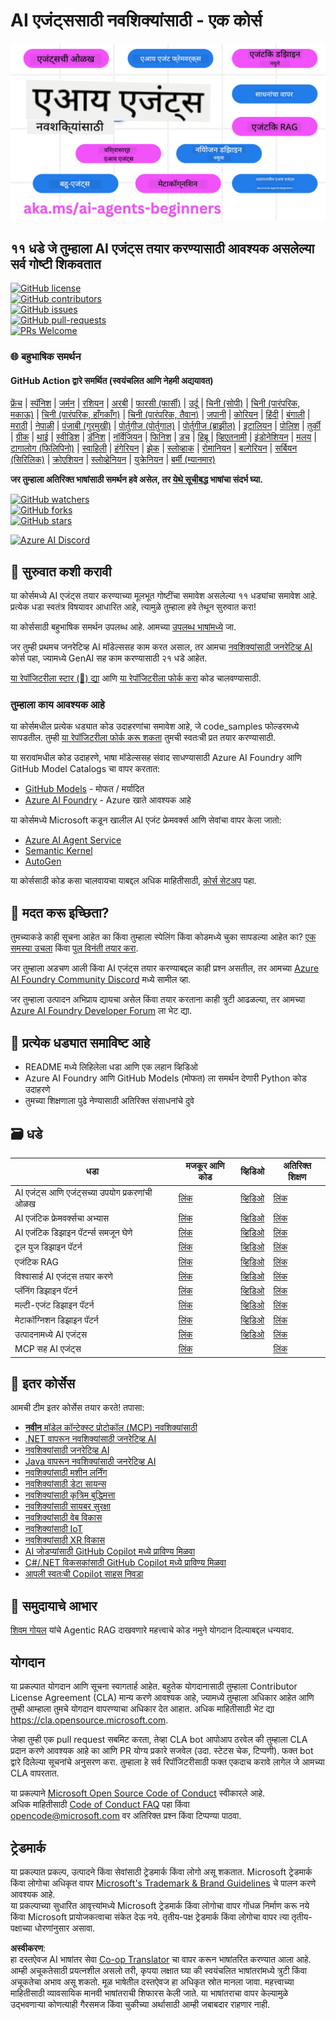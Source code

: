 <!--
CO_OP_TRANSLATOR_METADATA:
{
  "original_hash": "9b4c2650691b24b20e0c912d01a466a2",
  "translation_date": "2025-08-21T12:13:03+00:00",
  "source_file": "README.md",
  "language_code": "mr"
}
-->
# AI एजंट्ससाठी नवशिक्यांसाठी - एक कोर्स

![नवशिक्यांसाठी जनरेटिव्ह AI](../../translated_images/repo-thumbnail.083b24afed61b6dd27a7fc53798bebe9edf688a41031163a1fca9f61c64d63ec.mr.png)

## ११ धडे जे तुम्हाला AI एजंट्स तयार करण्यासाठी आवश्यक असलेल्या सर्व गोष्टी शिकवतात

[![GitHub license](https://img.shields.io/github/license/microsoft/ai-agents-for-beginners.svg)](https://github.com/microsoft/ai-agents-for-beginners/blob/master/LICENSE?WT.mc_id=academic-105485-koreyst)  
[![GitHub contributors](https://img.shields.io/github/contributors/microsoft/ai-agents-for-beginners.svg)](https://GitHub.com/microsoft/ai-agents-for-beginners/graphs/contributors/?WT.mc_id=academic-105485-koreyst)  
[![GitHub issues](https://img.shields.io/github/issues/microsoft/ai-agents-for-beginners.svg)](https://GitHub.com/microsoft/ai-agents-for-beginners/issues/?WT.mc_id=academic-105485-koreyst)  
[![GitHub pull-requests](https://img.shields.io/github/issues-pr/microsoft/ai-agents-for-beginners.svg)](https://GitHub.com/microsoft/ai-agents-for-beginners/pulls/?WT.mc_id=academic-105485-koreyst)  
[![PRs Welcome](https://img.shields.io/badge/PRs-welcome-brightgreen.svg?style=flat-square)](http://makeapullrequest.com?WT.mc_id=academic-105485-koreyst)

### 🌐 बहुभाषिक समर्थन

#### GitHub Action द्वारे समर्थित (स्वयंचलित आणि नेहमी अद्ययावत)

[फ्रेंच](../fr/README.md) | [स्पॅनिश](../es/README.md) | [जर्मन](../de/README.md) | [रशियन](../ru/README.md) | [अरबी](../ar/README.md) | [फारसी (फार्सी)](../fa/README.md) | [उर्दू](../ur/README.md) | [चिनी (सोपी)](../zh/README.md) | [चिनी (पारंपरिक, मकाऊ)](../mo/README.md) | [चिनी (पारंपरिक, हाँगकाँग)](../hk/README.md) | [चिनी (पारंपरिक, तैवान)](../tw/README.md) | [जपानी](../ja/README.md) | [कोरियन](../ko/README.md) | [हिंदी](../hi/README.md) | [बंगाली](../bn/README.md) | [मराठी](./README.md) | [नेपाळी](../ne/README.md) | [पंजाबी (गुरमुखी)](../pa/README.md) | [पोर्तुगीज (पोर्तुगाल)](../pt/README.md) | [पोर्तुगीज (ब्राझील)](../br/README.md) | [इटालियन](../it/README.md) | [पोलिश](../pl/README.md) | [तुर्की](../tr/README.md) | [ग्रीक](../el/README.md) | [थाई](../th/README.md) | [स्वीडिश](../sv/README.md) | [डॅनिश](../da/README.md) | [नॉर्वेजियन](../no/README.md) | [फिनिश](../fi/README.md) | [डच](../nl/README.md) | [हिब्रू](../he/README.md) | [व्हिएतनामी](../vi/README.md) | [इंडोनेशियन](../id/README.md) | [मलय](../ms/README.md) | [टागालोग (फिलिपिनो)](../tl/README.md) | [स्वाहिली](../sw/README.md) | [हंगेरियन](../hu/README.md) | [झेक](../cs/README.md) | [स्लोव्हाक](../sk/README.md) | [रोमानियन](../ro/README.md) | [बल्गेरियन](../bg/README.md) | [सर्बियन (सिरिलिक)](../sr/README.md) | [क्रोएशियन](../hr/README.md) | [स्लोव्हेनियन](../sl/README.md) | [युक्रेनियन](../uk/README.md) | [बर्मी (म्यानमार)](../my/README.md)

**जर तुम्हाला अतिरिक्त भाषांसाठी समर्थन हवे असेल, तर [येथे सूचीबद्ध](https://github.com/Azure/co-op-translator/blob/main/getting_started/supported-languages.md) भाषांचा संदर्भ घ्या.**

[![GitHub watchers](https://img.shields.io/github/watchers/microsoft/ai-agents-for-beginners.svg?style=social&label=Watch)](https://GitHub.com/microsoft/ai-agents-for-beginners/watchers/?WT.mc_id=academic-105485-koreyst)  
[![GitHub forks](https://img.shields.io/github/forks/microsoft/ai-agents-for-beginners.svg?style=social&label=Fork)](https://GitHub.com/microsoft/ai-agents-for-beginners/network/?WT.mc_id=academic-105485-koreyst)  
[![GitHub stars](https://img.shields.io/github/stars/microsoft/ai-agents-for-beginners.svg?style=social&label=Star)](https://GitHub.com/microsoft/ai-agents-for-beginners/stargazers/?WT.mc_id=academic-105485-koreyst)

[![Azure AI Discord](https://dcbadge.limes.pink/api/server/kzRShWzttr)](https://discord.gg/kzRShWzttr)

## 🌱 सुरुवात कशी करावी

या कोर्समध्ये AI एजंट्स तयार करण्याच्या मूलभूत गोष्टींचा समावेश असलेल्या ११ धड्यांचा समावेश आहे. प्रत्येक धडा स्वतंत्र विषयावर आधारित आहे, त्यामुळे तुम्हाला हवे तेथून सुरुवात करा!

या कोर्ससाठी बहुभाषिक समर्थन उपलब्ध आहे. आमच्या [उपलब्ध भाषांमध्ये](../..) जा.

जर तुम्ही प्रथमच जनरेटिव्ह AI मॉडेल्ससह काम करत असाल, तर आमचा [नवशिक्यांसाठी जनरेटिव्ह AI](https://aka.ms/genai-beginners) कोर्स पहा, ज्यामध्ये GenAI सह काम करण्यासाठी २१ धडे आहेत.

[या रेपॉजिटरीला स्टार (🌟) द्या](https://docs.github.com/en/get-started/exploring-projects-on-github/saving-repositories-with-stars?WT.mc_id=academic-105485-koreyst) आणि [या रेपॉजिटरीला फोर्क करा](https://github.com/microsoft/ai-agents-for-beginners/fork) कोड चालवण्यासाठी.

### तुम्हाला काय आवश्यक आहे

या कोर्समधील प्रत्येक धड्यात कोड उदाहरणांचा समावेश आहे, जे code_samples फोल्डरमध्ये सापडतील. तुम्ही [या रेपॉजिटरीला फोर्क करू शकता](https://github.com/microsoft/ai-agents-for-beginners/fork) तुमची स्वतःची प्रत तयार करण्यासाठी.

या सरावांमधील कोड उदाहरणे, भाषा मॉडेल्ससह संवाद साधण्यासाठी Azure AI Foundry आणि GitHub Model Catalogs चा वापर करतात:

- [GitHub Models](https://aka.ms/ai-agents-beginners/github-models) - मोफत / मर्यादित  
- [Azure AI Foundry](https://aka.ms/ai-agents-beginners/ai-foundry) - Azure खाते आवश्यक आहे  

या कोर्समध्ये Microsoft कडून खालील AI एजंट फ्रेमवर्क्स आणि सेवांचा वापर केला जातो:

- [Azure AI Agent Service](https://aka.ms/ai-agents-beginners/ai-agent-service)  
- [Semantic Kernel](https://aka.ms/ai-agents-beginners/semantic-kernel)  
- [AutoGen](https://aka.ms/ai-agents/autogen)  

या कोर्ससाठी कोड कसा चालवायचा याबद्दल अधिक माहितीसाठी, [कोर्स सेटअप](./00-course-setup/README.md) पहा.

## 🙏 मदत करू इच्छिता?

तुमच्याकडे काही सूचना आहेत का किंवा तुम्हाला स्पेलिंग किंवा कोडमध्ये चुका सापडल्या आहेत का? [एक समस्या उचला](https://github.com/microsoft/ai-agents-for-beginners/issues?WT.mc_id=academic-105485-koreyst) किंवा [पुल विनंती तयार करा](https://github.com/microsoft/ai-agents-for-beginners/pulls?WT.mc_id=academic-105485-koreyst).

जर तुम्हाला अडचण आली किंवा AI एजंट्स तयार करण्याबद्दल काही प्रश्न असतील, तर आमच्या [Azure AI Foundry Community Discord](https://discord.gg/kzRShWzttr) मध्ये सामील व्हा.

जर तुम्हाला उत्पादन अभिप्राय द्यायचा असेल किंवा तयार करताना काही त्रुटी आढळल्या, तर आमच्या [Azure AI Foundry Developer Forum](https://aka.ms/azureaifoundry/forum) ला भेट द्या.

## 📂 प्रत्येक धड्यात समाविष्ट आहे

- README मध्ये लिहिलेला धडा आणि एक लहान व्हिडिओ  
- Azure AI Foundry आणि GitHub Models (मोफत) ला समर्थन देणारी Python कोड उदाहरणे  
- तुमच्या शिक्षणाला पुढे नेण्यासाठी अतिरिक्त संसाधनांचे दुवे  

## 🗃️ धडे

| **धडा**                                  | **मजकूर आणि कोड**                                | **व्हिडिओ**                                                  | **अतिरिक्त शिक्षण**                                                                     |
|------------------------------------------|--------------------------------------------------|--------------------------------------------------------------|----------------------------------------------------------------------------------------|
| AI एजंट्स आणि एजंट्सच्या उपयोग प्रकरणांची ओळख | [लिंक](./01-intro-to-ai-agents/README.md)        | [व्हिडिओ](https://youtu.be/3zgm60bXmQk?si=z8QygFvYQv-9WtO1)  | [लिंक](https://aka.ms/ai-agents-beginners/collection?WT.mc_id=academic-105485-koreyst) |
| AI एजंटिक फ्रेमवर्क्सचा अभ्यास            | [लिंक](./02-explore-agentic-frameworks/README.md)| [व्हिडिओ](https://youtu.be/ODwF-EZo_O8?si=Vawth4hzVaHv-u0H)  | [लिंक](https://aka.ms/ai-agents-beginners/collection?WT.mc_id=academic-105485-koreyst) |
| AI एजंटिक डिझाइन पॅटर्न्स समजून घेणे     | [लिंक](./03-agentic-design-patterns/README.md)   | [व्हिडिओ](https://youtu.be/m9lM8qqoOEA?si=BIzHwzstTPL8o9GF)  | [लिंक](https://aka.ms/ai-agents-beginners/collection?WT.mc_id=academic-105485-koreyst) |
| टूल युज डिझाइन पॅटर्न                   | [लिंक](./04-tool-use/README.md)                  | [व्हिडिओ](https://youtu.be/vieRiPRx-gI?si=2z6O2Xu2cu_Jz46N)  | [लिंक](https://aka.ms/ai-agents-beginners/collection?WT.mc_id=academic-105485-koreyst) |
| एजंटिक RAG                               | [लिंक](./05-agentic-rag/README.md)               | [व्हिडिओ](https://youtu.be/WcjAARvdL7I?si=gKPWsQpKiIlDH9A3)  | [लिंक](https://aka.ms/ai-agents-beginners/collection?WT.mc_id=academic-105485-koreyst) |
| विश्वासार्ह AI एजंट्स तयार करणे           | [लिंक](./06-building-trustworthy-agents/README.md)| [व्हिडिओ](https://youtu.be/iZKkMEGBCUQ?si=jZjpiMnGFOE9L8OK ) | [लिंक](https://aka.ms/ai-agents-beginners/collection?WT.mc_id=academic-105485-koreyst) |
| प्लॅनिंग डिझाइन पॅटर्न                  | [लिंक](./07-planning-design/README.md)           | [व्हिडिओ](https://youtu.be/kPfJ2BrBCMY?si=6SC_iv_E5-mzucnC)  | [लिंक](https://aka.ms/ai-agents-beginners/collection?WT.mc_id=academic-105485-koreyst) |
| मल्टी-एजंट डिझाइन पॅटर्न                | [लिंक](./08-multi-agent/README.md)               | [व्हिडिओ](https://youtu.be/V6HpE9hZEx0?si=rMgDhEu7wXo2uo6g)  | [लिंक](https://aka.ms/ai-agents-beginners/collection?WT.mc_id=academic-105485-koreyst) |
| मेटाकॉग्निशन डिझाइन पॅटर्न              | [लिंक](./09-metacognition/README.md)             | [व्हिडिओ](https://youtu.be/His9R6gw6Ec?si=8gck6vvdSNCt6OcF)  | [लिंक](https://aka.ms/ai-agents-beginners/collection?WT.mc_id=academic-105485-koreyst) |
| उत्पादनामध्ये AI एजंट्स                 | [लिंक](./10-ai-agents-production/README.md)      | [व्हिडिओ](https://youtu.be/l4TP6IyJxmQ?si=31dnhexRo6yLRJDl)  | [लिंक](https://aka.ms/ai-agents-beginners/collection?WT.mc_id=academic-105485-koreyst) |
| MCP सह AI एजंट्स                        | [लिंक](./11-mcp/README.md)                       |                                                              | [लिंक](https://aka.ms/mcp-for-beginners)                                               |

## 🎒 इतर कोर्सेस

आमची टीम इतर कोर्सेस तयार करते! तपासा:
- [**नवीन** मॉडेल कॉन्टेक्स्ट प्रोटोकॉल (MCP) नवशिक्यांसाठी](https://github.com/microsoft/mcp-for-beginners?WT.mc_id=academic-105485-koreyst)
- [.NET वापरून नवशिक्यांसाठी जनरेटिव्ह AI](https://github.com/microsoft/Generative-AI-for-beginners-dotnet?WT.mc_id=academic-105485-koreyst)
- [नवशिक्यांसाठी जनरेटिव्ह AI](https://github.com/microsoft/generative-ai-for-beginners?WT.mc_id=academic-105485-koreyst)
- [Java वापरून नवशिक्यांसाठी जनरेटिव्ह AI](https://github.com/microsoft/generative-ai-for-beginners-java?WT.mc_id=academic-105485-koreyst)
- [नवशिक्यांसाठी मशीन लर्निंग](https://aka.ms/ml-beginners?WT.mc_id=academic-105485-koreyst)
- [नवशिक्यांसाठी डेटा सायन्स](https://aka.ms/datascience-beginners?WT.mc_id=academic-105485-koreyst)
- [नवशिक्यांसाठी कृत्रिम बुद्धिमत्ता](https://aka.ms/ai-beginners?WT.mc_id=academic-105485-koreyst)
- [नवशिक्यांसाठी सायबर सुरक्षा](https://github.com/microsoft/Security-101??WT.mc_id=academic-96948-sayoung)
- [नवशिक्यांसाठी वेब विकास](https://aka.ms/webdev-beginners?WT.mc_id=academic-105485-koreyst)
- [नवशिक्यांसाठी IoT](https://aka.ms/iot-beginners?WT.mc_id=academic-105485-koreyst)
- [नवशिक्यांसाठी XR विकास](https://github.com/microsoft/xr-development-for-beginners?WT.mc_id=academic-105485-koreyst)
- [AI जोडप्यांसाठी GitHub Copilot मध्ये प्राविण्य मिळवा](https://aka.ms/GitHubCopilotAI?WT.mc_id=academic-105485-koreyst)
- [C#/.NET विकसकांसाठी GitHub Copilot मध्ये प्राविण्य मिळवा](https://github.com/microsoft/mastering-github-copilot-for-dotnet-csharp-developers?WT.mc_id=academic-105485-koreyst)
- [आपली स्वतःची Copilot साहस निवडा](https://github.com/microsoft/CopilotAdventures?WT.mc_id=academic-105485-koreyst)

## 🌟 समुदायाचे आभार

[शिवम गोयल](https://www.linkedin.com/in/shivam2003/) यांचे Agentic RAG दाखवणारे महत्त्वाचे कोड नमुने योगदान दिल्याबद्दल धन्यवाद. 

## योगदान

या प्रकल्पात योगदान आणि सूचना स्वागतार्ह आहेत. बहुतेक योगदानासाठी तुम्हाला Contributor License Agreement (CLA) मान्य करणे आवश्यक आहे, ज्यामध्ये तुम्हाला अधिकार आहेत आणि तुम्ही आम्हाला तुमचे योगदान वापरण्याचा अधिकार देत आहात. अधिक माहितीसाठी भेट द्या  
<https://cla.opensource.microsoft.com>.

जेव्हा तुम्ही एक pull request सबमिट करता, तेव्हा CLA bot आपोआप ठरवेल की तुम्हाला CLA प्रदान करणे आवश्यक आहे का आणि PR योग्य प्रकारे सजवेल (उदा. स्टेटस चेक, टिप्पणी). फक्त bot द्वारे दिलेल्या सूचनांचे अनुसरण करा. तुम्हाला हे सर्व रिपॉजिटरीसाठी फक्त एकदाच करावे लागेल जे आमच्या CLA वापरतात.

या प्रकल्पाने [Microsoft Open Source Code of Conduct](https://opensource.microsoft.com/codeofconduct/) स्वीकारले आहे.  
अधिक माहितीसाठी [Code of Conduct FAQ](https://opensource.microsoft.com/codeofconduct/faq/) पहा किंवा  
[opencode@microsoft.com](mailto:opencode@microsoft.com) वर अतिरिक्त प्रश्न किंवा टिप्पण्या पाठवा.

## ट्रेडमार्क

या प्रकल्पात प्रकल्प, उत्पादने किंवा सेवांसाठी ट्रेडमार्क किंवा लोगो असू शकतात. Microsoft ट्रेडमार्क किंवा लोगोचा अधिकृत वापर [Microsoft's Trademark & Brand Guidelines](https://www.microsoft.com/legal/intellectualproperty/trademarks/usage/general) चे पालन करणे आवश्यक आहे.  
या प्रकल्पाच्या सुधारित आवृत्त्यांमध्ये Microsoft ट्रेडमार्क किंवा लोगोचा वापर गोंधळ निर्माण करू नये किंवा Microsoft प्रायोजकत्वाचा संकेत देऊ नये. तृतीय-पक्ष ट्रेडमार्क किंवा लोगोचा वापर त्या तृतीय-पक्षाच्या धोरणांनुसार असावा.

**अस्वीकरण**:  
हा दस्तऐवज AI भाषांतर सेवा [Co-op Translator](https://github.com/Azure/co-op-translator) चा वापर करून भाषांतरित करण्यात आला आहे. आम्ही अचूकतेसाठी प्रयत्नशील असलो तरी, कृपया लक्षात घ्या की स्वयंचलित भाषांतरांमध्ये त्रुटी किंवा अचूकतेचा अभाव असू शकतो. मूळ भाषेतील दस्तऐवज हा अधिकृत स्रोत मानला जावा. महत्त्वाच्या माहितीसाठी व्यावसायिक मानवी भाषांतराची शिफारस केली जाते. या भाषांतराचा वापर केल्यामुळे उद्भवणाऱ्या कोणत्याही गैरसमज किंवा चुकीच्या अर्थासाठी आम्ही जबाबदार राहणार नाही.